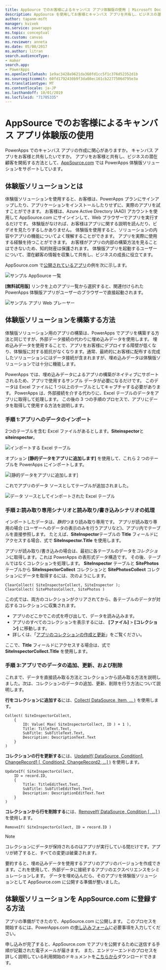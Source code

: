 ```yaml
---
title: AppSource でのお客様によるキャンバス アプリ体験版の使用 | Microsoft Docs
description: AppSource を使用してお客様とキャンバス アプリを共有し、ビジネスの潜在顧客を生成します。
author: tapanm-msft
manager: kvivek
ms.service: powerapps
ms.topic: conceptual
ms.custom: canvas
ms.reviewer: anneta
ms.date: 05/08/2017
ms.author: litran
search.audienceType:
- maker
search.app:
- PowerApps
ms.openlocfilehash: 1e9ac3428a9621da360fd1cc5f1c376d52352d1b
ms.sourcegitcommit: 60fd1792430b9f3da08ec161cb2277506d795e3a
ms.translationtype: MT
ms.contentlocale: ja-JP
ms.lasthandoff: 10/01/2019
ms.locfileid: "71705335"
---
```

# <a name="let-customers-test-drive-your-canvas-app-on-appsource"></a>AppSource でのお客様によるキャンバス アプリ体験版の使用

PowerApps でのキャンバス アプリの作成に関心がありますか。 キャンバス アプリをお客様と共有したいですか。 アプリをお客様と共有し、ビジネスの潜在顧客を開拓する方法として、[AppSource.com](https://appsource.microsoft.com) では PowerApps 体験版ソリューションをサポートしています。

## <a name="what-is-a-test-drive-solution"></a>体験版ソリューションとは

体験版ソリューションを使用すると、お客様は、PowerApps プランにサインアップしたり、アプリケーションをインストールしたりせずに、実際のアプリを試すことができます。 お客様は、Azure Active Directory (AAD) アカウントを使用して AppSource.com にサインインして、Web ブラウザーでアプリを実行するだけです。 体験版がなければ、お客様はアプリに関する説明を読んだり、ビデオを見たりするしかありません。 体験版を使用すると、ソリューションの内容やアプリの機能についてよく理解することができます。 アプリを実際に使用する経験を持つことができます。 お客様がアプリの内部の構築方法を見ることはできないため、知的財産は保護されます。 体験版アプリを起動するユーザーについて、潜在顧客の情報を収集して共有し、ビジネスの成長に役立てます。

AppSource.com で[公開されているアプリ](https://go.microsoft.com/fwlink/?linkid=848867)の例を次に示します。

![サンプル AppSource 一覧 ](./media/dev-appsource-test-drive/sample-app-source-listing.png)

**[無料試用版]** リンクを上のアプリ一覧から選択すると、関連付けられた PowerApps 体験版アプリがユーザーのブラウザーで直接起動されます。

![サンプル アプリ Web プレーヤー](./media/dev-appsource-test-drive/sample-app-web-player.png)

## <a name="how-do-i-build-a-test-drive-solution"></a>体験版ソリューションを構築する方法
体験版ソリューション用のアプリの構築は、PowerApps でアプリを構築する方法と同じですが、外部データ接続の代わりに埋め込みデータを使用します。 埋め込みデータを使用することで、アプリをお客様にデプロイする障壁が低くなり、体験版に対する抵抗がなくなります。通常、最終的にお客様に配布する完成したソリューションにはデータ接続が含まれますが、埋め込みデータは体験版ソリューションでは十分に機能します。

PowerApps では、埋め込みデータによるアプリの構築がネイティブにサポートされるため、アプリで使用するサンプル データが必要になるだけです。 このデータは Excel ファイルに 1 つ以上のテーブルとしてキャプチャする必要があります。 PowerApps は、外部接続を介する代わりに、Excel テーブルのデータをアプリに取得して処理します。 この後の 3 つの手順のプロセスで、アプリにデータを取得して使用する方法を説明します。

### <a name="step-1-import-data-into-the-app"></a>手順 1:アプリへのデータのインポート
2つのテーブルを含む Excel ファイルがあるとします。**Siteinspector**と**siteinspector**。

![インポートする Excel テーブル](./media/dev-appsource-test-drive/excel-file.png)

オプション **[静的データをアプリに追加します]** を使用して、これら 2 つのテーブルを PowerApps にインポートします。

![[静的データをアプリに追加します]](./media/dev-appsource-test-drive/static-data.png)

これでアプリのデータ ソースとしてテーブルが追加されました。

![データ ソースとしてインポートされた Excel テーブル](./media/dev-appsource-test-drive/data-sources.png)

### <a name="step-2-handling-read-only-and-read-write-scenarios"></a>手順 2:読み取り専用シナリオと読み取り/書き込みシナリオの処理
インポートしたデータは、*静的*つまり読み取り専用です。 アプリが読み取り専用の場合 (ユーザーへのデータの表示のみを行うアプリなど)、アプリ内でテーブルを直接参照します。 たとえば、**SiteInspector**テーブルの **Title** フィールドにアクセスする場合、式で **SiteInspector.Title** を使用します。

アプリが読み取り/書き込みの場合は、最初に各テーブルのデータを*コレクション*に取得します。これは PowerApps の表形式データ構造です。 その後、テーブルではなくコレクションを処理します。 **SiteInspector** テーブルと **SitePhotos** テーブルから **SiteInspectorCollect** コレクションと **SitePhotosCollect** コレクションにデータを取得するには、次のようにします。

```powerapps-dot
ClearCollect( SiteInspectorCollect, SiteInspector ); 
ClearCollect( SitePhotosCollect, SitePhotos )
```

この式では、両方のコレクションがクリアされてから、各テーブルのデータが対応するコレクションに収集されます。

* アプリのどこかでこの式を呼び出して、データを読み込みます。
* アプリのすべてのコレクションを表示するには、 **[ファイル]**  >  **[コレクション]** に移動します。
* 詳しくは、「[アプリのコレクションの作成と更新](../canvas-apps/create-update-collection.md)」をご覧ください。

ここで、**Title** フィールドにアクセスする場合は、式で **SiteInspectorCollect.Title** を使用します。

### <a name="step-3-add-update-and-delete-data-in-your-app"></a>手順 3:アプリでのデータの追加、更新、および削除
これまで、データを直接読み取る方法とコレクションから読み取る方法を説明しました。次は、コレクションのデータの追加、更新、削除を行う方法について説明します。

**行をコレクションに追加する**には、[Collect( DataSource, Item, ... )](../canvas-apps/functions/function-clear-collect-clearcollect.md) を使用します。

```powerapps-dot
Collect( SiteInspectorCollect,
    {
        ID: Value( Max( SiteInspectorCollect, ID ) + 1 ),
        Title: TitleText.Text,
        SubTitle: SubTitleText.Text,
        Description: DescriptionText.Text
    }
)
```

**コレクションの行を更新する**には、[UpdateIf( DataSource, Condition1, ChangeRecord1 [, Condition2, ChangeRecord2, ...] )](../canvas-apps/functions/function-update-updateif.md) を使用します。

```powerapps-dot
UpdateIf( SiteInspectorCollect,
    ID = record.ID,
    {
        Title: TitleEditText.Text,
        SubTitle: SubTitleEditText.Text,
        Description: DescriptionEditText.Text
    }
)
```

**コレクションから行を削除する**には、[RemoveIf( DataSource, Condition [, ...] )](../canvas-apps/functions/function-remove-removeif.md) を使用します。

```powerapps-dot
RemoveIf( SiteInspectorCollect, ID = record.ID )
```

> [!NOTE]
> コレクションにデータが保持されるのはアプリが実行している間だけです。アプリが終了すると、すべての変更は破棄されます。

要約すると、埋め込みデータを使用するアプリのアプリのバージョンを作成できます。これを使用して、外部データに接続するアプリのエクスペリエンスをシミュレーションします。 データを埋め込んだら、そのアプリを体験版ソリューションとして AppSource.com に公開する準備が整いました。

## <a name="how-do-i-list-my-test-drive-solution-on-appsourcecom"></a>体験版ソリューションを AppSource.com に登録する方法
アプリの準備ができたので、AppSource.com に公開します。 このプロセスを開始するには、PowerApps.com の[申し込みフォーム](https://powerapps.microsoft.com/partners/get-listed/)に必要事項を入力してください。

申し込みが完了すると、AppSource.com でアプリを公開するために送信する手順が記載された電子メールが届きます。 また、エンドツーエンドのプロセスを詳しく説明している利用開始のドキュメントを[こちらから](https://go.microsoft.com/fwlink/?linkid=851031)ダウンロードできます。

